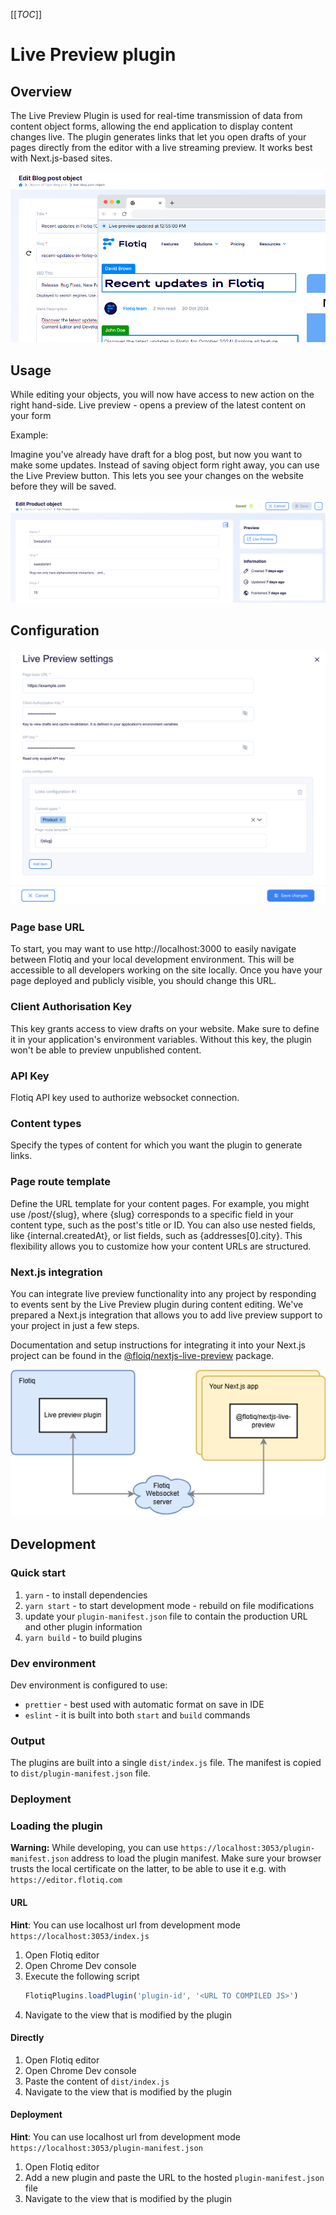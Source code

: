 [[_TOC_]]

# Live Preview plugin

## Overview

The Live Preview Plugin is used for real-time transmission of data from content object forms, allowing the end application to display content changes live.
The plugin generates links that let you open drafts of your pages directly from the editor with a live streaming preview.
It works best with Next.js-based sites.

![Live preview demo](./.docs/live-preview-ui.png)

## Usage

While editing your objects, you will now have access to new action on the right hand-side. Live preview - opens a preview of the latest content on your form

Example: 

Imagine you've already have draft for a blog post, but now you want to make some updates. Instead of saving object form right away, you can use the Live Preview button. This lets you see your changes on the website before they will be saved.

![Live preview button](./.docs/live-preview-button.png)

## Configuration

![Live Preview settings](./.docs/live-preview-settings.png)

### Page base URL

To start, you may want to use http://localhost:3000 to easily navigate between Flotiq and your local development environment. This will be accessible to all developers working on the site locally. Once you have your page deployed and publicly visible, you should change this URL.

### Client Authorisation Key

This key grants access to view drafts on your website. Make sure to define it in your application's environment variables. Without this key, the plugin won't be able to preview unpublished content.

### API Key

Flotiq API key used to authorize websocket connection.

### Content types

Specify the types of content for which you want the plugin to generate links.

### Page route template

Define the URL template for your content pages. For example, you might use /post/{slug}, where {slug} corresponds to a specific field in your content type, such as the post's title or ID. You can also use nested fields, like {internal.createdAt}, or list fields, such as {addresses[0].city}. This flexibility allows you to customize how your content URLs are structured.

### Next.js integration

You can integrate live preview functionality into any project by responding to events sent by the Live Preview plugin during content editing.
We've prepared a Next.js integration that allows you to add live preview support to your project in just a few steps.

Documentation and setup instructions for integrating it into your Next.js project can be found in the [@floiq/nextjs-live-preview](https://www.npmjs.com/package/@flotiq/nextjs-live-preview) package.

![Live preview components](./.docs/live-preview-components.png)

## Development

### Quick start

1. `yarn` - to install dependencies
2. `yarn start` - to start development mode - rebuild on file modifications
3. update your `plugin-manifest.json` file to contain the production URL and other plugin information
4. `yarn build` - to build plugins

### Dev environment

Dev environment is configured to use:

* `prettier` - best used with automatic format on save in IDE
* `eslint` - it is built into both `start` and `build` commands

### Output

The plugins are built into a single `dist/index.js` file. The manifest is copied to `dist/plugin-manifest.json` file.

### Deployment

<!-- TO DO -->

### Loading the plugin

**Warning:** While developing, you can use  `https://localhost:3053/plugin-manifest.json` address to load the plugin manifest. Make sure your browser trusts the local certificate on the latter, to be able to use it e.g. with `https://editor.flotiq.com`

#### URL

**Hint**: You can use localhost url from development mode `https://localhost:3053/index.js`

1. Open Flotiq editor
2. Open Chrome Dev console
3. Execute the following script
   ```javascript
   FlotiqPlugins.loadPlugin('plugin-id', '<URL TO COMPILED JS>')
   ```
4. Navigate to the view that is modified by the plugin

#### Directly

1. Open Flotiq editor
2. Open Chrome Dev console
3. Paste the content of `dist/index.js` 
4. Navigate to the view that is modified by the plugin

#### Deployment

**Hint**: You can use localhost url from development mode `https://localhost:3053/plugin-manifest.json`

1. Open Flotiq editor
2. Add a new plugin and paste the URL to the hosted `plugin-manifest.json` file
3. Navigate to the view that is modified by the plugin
